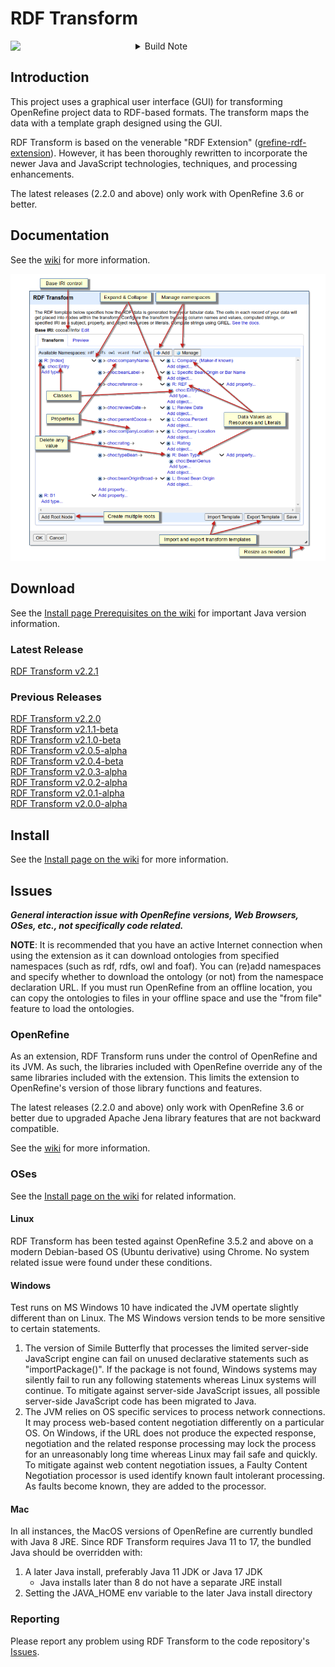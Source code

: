 <!--
 *  README Markdown
 *
 *  The RDF Transform Project ReadMe Markdown.
 * 
 *  Copyright 2022 Keven L. Ates
 *
 *  Licensed under the Apache License, Version 2.0 (the "License");
 *  you may not use this file except in compliance with the License.
 *  You may obtain a copy of the License at
 *
 *      http://www.apache.org/licenses/LICENSE-2.0
 *
 *  Unless required by applicable law or agreed to in writing, software
 *  distributed under the License is distributed on an "AS IS" BASIS,
 *  WITHOUT WARRANTIES OR CONDITIONS OF ANY KIND, either express or implied.
 *  See the License for the specific language governing permissions and
 *  limitations under the License.
 *
-->

# RDF Transform
<div align="left">
  <a target="_blank" rel="noopener noreferrer" href="https://github.com/AtesComp/rdf-transform/actions/workflows/maven.yml">
    <img align="left" width="200px" src="https://github.com/AtesComp/rdf-transform/workflows/Java%20CI%20with%20Maven/badge.svg" />
  </a>
  <img align="left" />
</div>
<details><summary>Build Note</summary>On failed builds, Maven repositories may need to be reset. Review Actions tab for issues. If needed, run the "Maven Reset Dependencies" workflow.</details>

## Introduction
This project uses a graphical user interface (GUI) for transforming OpenRefine project data to RDF-based formats. The transform maps the data with a template graph designed using the GUI.

RDF Transform is based on the venerable "RDF Extension" ([grefine-rdf-extension](https://github.com/stkenny/grefine-rdf-extension)). However, it has been thoroughly rewritten to incorporate the newer Java and JavaScript technologies, techniques, and processing enhancements.

The latest releases (2.2.0 and above) only work with OpenRefine 3.6 or better.

## Documentation
See the [wiki](https://github.com/AtesComp/rdf-transform/wiki) for more information.

![](website/images/rdf-transform_annotated.png)

## Download
See the [Install page Prerequisites on the wiki](https://github.com/AtesComp/rdf-transform/wiki/Install#prerequisites) for important Java version information.

<!-- RDF Transform Version Control -->
### Latest Release
[RDF Transform v2.2.1](https://github.com/AtesComp/rdf-transform/releases/download/v2.2.0/rdf-transform-2.2.1.zip)

### Previous Releases
[RDF Transform v2.2.0](https://github.com/AtesComp/rdf-transform/releases/download/v2.2.0/rdf-transform-2.2.0.zip)<br />
[RDF Transform v2.1.1-beta](https://github.com/AtesComp/rdf-transform/releases/download/v2.1.1-beta/rdf-transform-2.1.1.zip)<br />
[RDF Transform v2.1.0-beta](https://github.com/AtesComp/rdf-transform/releases/download/v2.1.0-beta/rdf-transform-2.1.0.zip)<br />
[RDF Transform v2.0.5-alpha](https://github.com/AtesComp/rdf-transform/releases/download/v2.0.5-alpha/rdf-transform-2.0.5.zip)<br />
[RDF Transform v2.0.4-beta](https://github.com/AtesComp/rdf-transform/releases/download/v2.0.4-beta/rdf-transform-2.0.4.zip)<br />
[RDF Transform v2.0.3-alpha](https://github.com/AtesComp/rdf-transform/releases/download/v2.0.3-alpha/rdf-transform-2.0.3.zip)<br />
[RDF Transform v2.0.2-alpha](https://github.com/AtesComp/rdf-transform/releases/download/v2.0.2-alpha/rdf-transform-2.0.2.zip)<br />
[RDF Transform v2.0.1-alpha](https://github.com/AtesComp/rdf-transform/releases/download/v2.0.1-alpha/rdf-transform-2.0.1.zip)<br />
[RDF Transform v2.0.0-alpha](https://github.com/AtesComp/rdf-transform/releases/download/v2.0.0-alpha/rdf-transform-2.0.0.zip)

## Install
See the [Install page on the wiki](https://github.com/AtesComp/rdf-transform/wiki/Install) for more information.

## Issues
***General interaction issue with OpenRefine versions, Web Browsers, OSes, etc., not specifically code related.***

**NOTE**: It is recommended that you have an active Internet connection when using the extension as it can download ontologies from specified namespaces (such as rdf, rdfs, owl and foaf). You can (re)add namespaces and specify whether to download the ontology (or not) from the namespace declaration URL. If you must run OpenRefine from an offline location, you can copy the ontologies to files in your offline space and use the "from file" feature to load the ontologies.

### OpenRefine
As an extension, RDF Transform runs under the control of OpenRefine and its JVM. As such, the libraries included with OpenRefine override any of the same libraries included with the extension. This limits the extension to OpenRefine's version of those library functions and features.

The latest releases (2.2.0 and above) only work with OpenRefine 3.6 or better due to upgraded Apache Jena library features that are not backward compatible.

See the [wiki](https://github.com/AtesComp/rdf-transform/wiki) for more information.

### OSes
See the [Install page on the wiki](https://github.com/AtesComp/rdf-transform/wiki/Install) for related information.

#### Linux
RDF Transform has been tested against OpenRefine 3.5.2 and above on a modern Debian-based OS (Ubuntu derivative) using Chrome. No system related issue were found under these conditions.

#### Windows
Test runs on MS Windows 10 have indicated the JVM opertate slightly different than on Linux. The MS Windows version tends to be more sensitive to certain statements.
1. The version of Simile Butterfly that processes the limited server-side JavaScript engine can fail on unused declarative statements such as "importPackage()". If the package is not found, Windows systems may silently fail to run any following statements whereas Linux systems will continue. To mitigate against server-side JavaScript issues, all possible server-side JavaScript code has been migrated to Java.
2. The JVM relies on OS specific services to process network connections. It may process web-based content negotiation differently on a particular OS. On Windows, if the URL does not produce the expected response, negotiation and the related response processing may lock the process for an unreasonably long time whereas Linux may fail safe and quickly. To mitigate against web content negotiation issues, a Faulty Content Negotiation processor is used identify known fault intolerant processing.  As faults become known, they are added to the processor.

#### Mac
In all instances, the MacOS versions of OpenRefine are currently bundled with Java 8 JRE. Since RDF Transform requires Java 11 to 17, the bundled Java should be overridden with:
1. A later Java install, preferably Java 11 JDK or Java 17 JDK
   * Java installs later than 8 do not have a separate JRE install
2. Setting the JAVA_HOME env variable to the later Java install directory

### Reporting
Please report any problem using RDF Transform to the code repository's [Issues](https://github.com/AtesComp/rdf-transform/issues).
